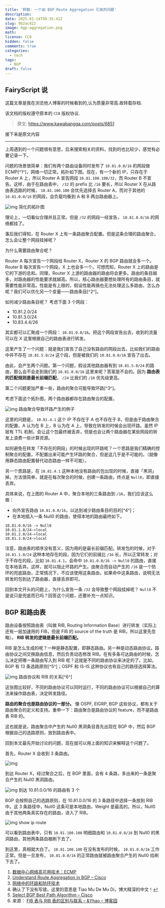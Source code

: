```yaml
---
title: '转载: 一个由 BGP Route Aggregation 引发的问题'
description:
date: 2025-01-14T09:35:41Z
slug: 9b2ac422
image: bgp-aggregation.png
math:
license: CC0
hidden: false
comments: true
categories:
  - tech
tags:
  - BGP
draft: false
---
```


## FairyScript 说

这篇文章是我在浏览他人博客的时候看到的,认为质量非常高.故转载存档.

该文档的版权遵守原本的 `CC0` 版权协议.

> 原文: https://www.kawabangga.com/posts/6851

接下来是原文内容

---

上周遇到的一个问题很有意思，后来搜索相关的资料，找到的也比较少，感觉有必要记录一下。

问题的场景很简单：我们有两个路由设备同时发布了 `10.81.0.0/16` 的网段做 ECMP[^1^]，网络一切正常。拓扑如下图。现在，有一个新的 IP，只存在于 Router A 上，所以 Router A 宣告网段 `10.81.100.100/32`，而 Router B 不宣告。这样，由于在路由表中， `/32` 的 prefix 比 `/16` 要长，所以 Router X 在从路由表选路的时候， `10.81.100.100` 会优先选择去 Router A，而对于其他的 `10.81.0.0/16` 的网段，会负载均衡到 A 和 B 两台路由器上。

![img](bgp-aggregation.png) 简化的拓扑图

理论上，一切看似合理并且正常。但是 `/32` 的网段一经宣告， `10.81.0.0/16` 的网络都挂了。

事后我们得知，在 Router X 上有一条路由聚合配置。但是这条合理的路由聚合，怎么会让整个网段挂掉呢？

为什么需要路由聚合呢？

Router A 每次宣告一个网段给 Router X，Router X 的 BGP 路由就会多一个。Router B 每次宣告一个网段，X 上也会多一个。可想而知，Router X 上的路由是它的下游的总和。同理，Router X 上游的路由器的路由将会更多。路由的条目越多，对路由器的性能要求就越高。所以，核心路由器要想处理所有的路由条目，就需要性能非常高。性能是有上限的，假设性能再搞也无法处理这么多路由，怎么办呢？我们可以优化另一个变量——路由条目[^2^]。

如何减少路由条目呢？ 考虑下面 3 个网段：

- 10.81.2.0/24
- 10.81.3.0/24
- 10.83.4.4/26

其实都可以汇聚成一个网段： `10.81.0.0/16`。把这个网段宣告出去，收到的流量可以在 X 这里根据自己的路由表进行转发。

这里产生了一个问题：就是我们宣告了自己没有路由的网段出去，比如我们的路由中并不存在 `10.81.5.0/24` 这个段，但是被我们的 `10.81.0.0/16` 宣告了出去。

由此，会产生两个问题。第一个问题，假设其他路由器有到 `10.81.5.0/24` 的路由，那么会不会走到我们的 `10.81.0.0/16` 这里来呢？答案是不会的。因为 **路由表的匹配规则是最长前缀匹配**， `/24` 比我们的 `/16` 优先级更高。

第二个问题更加严重一些，路由的聚合可能导致环路[^3^]。

考虑下面这个拓扑图，两个路由器都存在路由聚合的配置。

![img](bgp-aggregation-loop.png) 路由聚合导致环路产生的例子

这里的问题是， `10.81.4.1` 这个 IP 不存在于 A 也不存在于 B，但是由于路由聚合的配置，A 认为在 B 上，B 认为在 A 上，导致在转发的时候会出现环路。虽然 IP 层有 TTL 机制，会让这个包最终被丢弃，但是也会让两个路由器在某些网段的转发上浪费一些计算资源。

如何避免在转发「不存在的网段」的时候出现的环路呢？一个思路是我们精确的控制聚合的配置，不配置出来可能产生环路的聚合，但是这几乎是不可能的。（就像用静态路由配置替代动态路由一样不可能）。

另一个思路是，在 `10.81.4.1` 这种本地没有路由的包出现的时候，直接「黑洞」掉。方法很简单，就是在每次聚合的时候，创建一条路由，终点是 `Null0`，即直接丢弃。

具体来说，在上图的 Router A 中，聚合本地的三条路由到 `/16`，我们应该这么做：

- 向外宣告路由 `10.81.0.0/16`，以达到减少路由条目的目的[^4^]；
- 在本地插入一条 Null0 的路由，使得本地的路由最终如下。

```
10.81.0.0/16 -> Null0
10.81.1.0/24->local
10.81.2.0/24->local
10.81.3.0/24->local
```

注意，路由表的顺序没有意义，因为用的是最长前缀匹配。转发包的时候，对于 `10.81.1.0/24` 这种本地存在的段，因为它们的前缀比 `/16` 长，所以正常转发；对于不存在的段，比如 `10.81.4.1`，会命中 `10.81.0.0/16 -> Null0` 的路由，直接在本地丢弃。这样，就可以阻止环路的产生。由聚合而自动产生的 `/16` 是一个防环的兜底路由，正常情况下，不应该使用这条路由，如果命中这条路由，说明无法转发的包到达了路由器，直接丢弃即可。

回到本文开头的问题上，为什么宣告一条 `/32` 会导致整个网段挂掉呢？ `Null0` 不是说只是兜底而已吗？回答这个问题，还要补充一点知识。

## BGP 和路由表

路由设备按照路由表（叫做 RIB, Routing Information Base）进行转发（实际上还有一层加速用的 FIB，但是 FIB 的 source of the truth 是 RIB，所以这里先忽略）。 **RIB 转发的逻辑是最长前缀匹配。**

RIB 是怎么生成的呢？一种是静态配置，即静态路由。另一种是动态路由协议。路由协议之间交换路由信息，然后负责动态修改 RIB。在有多条可达路由的时候，怎么决定把哪一条路由写入到 RIB 呢？这就是不同的路由协议来决定的了。比如，BGP 有 13 条选路原则[^5^]；OSPF 和 IS-IS 这种协议也有自己的路径选择算法。

![img](rib-and-routing.png) 路由协议和 RIB 的关系[^6^]

这张图比较好，不同的路由协议可以同时运行，不同的路由协议可以根据自己的算法来操作路由表，决定转发路径。

**路由的聚合也是路由协议的一部分。** 像 OSPF, EIGRP, BGP 这些协议，都有关于路由聚合的定义和支持。重申一下：路由聚合是路由协议的 feature，而不是路由表 RIB 的。

这也就是说，路由聚合中产生的 Null0 黑洞条目首先出现在 BGP 中，然后 BGP 根据自己的选路原则，放到路由表中。

回到本文最先开始讨论的问题，现在就可以用上面的知识来解释这个问题了。

首先，Router X 会收到 3 条路由。

![img](bgp-aggregation-null0.png)

到达 Router X，经过聚合之后，在 BGP 里面，会有 4 条路，多出来的一条是聚合产生的 Null0 黑洞路由。

![img](show-ip-bgp-paths-1024x244.png) 到达 10.81.0.0/16 的路由有 3 个

BGP 会按照自己的选路原则，在 10.81.0.0/16 的 3 条路径中选择一条放到 RIB 中。这 3 条路径中，Null0 这条可是本地路由，Weight 是最高的。所以，Null0 由于其他两条真实存在的路由，进入了 RIB。

![img](show-rib-1024x405.png) show ip route

可以看到路由表中，只有 `10.81.100.100` 明细路由和 `10.81.0.0/16` 到 Null0 的黑洞路由，其他两条路由被刷下去了。

到这里，真相就大白了。 `10.81.100.100` 在没有发布的时候， `10.81.0.0/16` 工作正常。但是一旦发布， `10.81.0.0/16` 的正常路由就被路由聚合产生的 Null0 给刷下去了。

1. [数据中心网络高可用技术：ECMP](https://www.kawabangga.com/posts/6732)
2. [Understand Route Aggregation in BGP – Cisco](https://www.cisco.com/c/en/us/support/docs/ip/border-gateway-protocol-bgp/5441-aggregation.html)
3. [网络中的环路和防环技术](https://www.kawabangga.com/posts/6291)
4. 确认了下没有写错，这里的意思是 Tiao Mu De Mu Di，博大精深的中文！[↩︎](https://www.kawabangga.com/posts/6851#e62605e2-790d-46f6-8ac2-e8ea1a9996d5-link)
5. [Select BGP Best Path Algorithm – Cisco](https://www.cisco.com/c/en/us/support/docs/ip/border-gateway-protocol-bgp/13753-25.html)
6. 来源： [FIB 表与 RIB 表的区别与联系 – &Yhao – 博客园](https://www.cnblogs.com/wanderHao/p/12251527.html)
